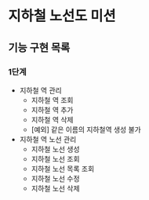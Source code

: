# 지하철 노선도 미션

## 기능 구현 목록
### 1단계 
- 지하철 역 관리
    - 지하철 역 조회
    - 지하철 역 추가
    - 지하철 역 삭제
    - [예외] 같은 이름의 지하철역 생성 불가
- 지하철 역 노선 관리
    - 지하철 노선 생성
    - 지하철 노선 조회
    - 지하철 노선 목록 조회
    - 지하철 노선 수정
    - 지하철 노선 삭제